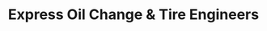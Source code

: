 ---
title: "Express Oil Change & Tire Engineers"
url: /macon/express-oil-change-und-tire-engineers/
shop: Reifen
---